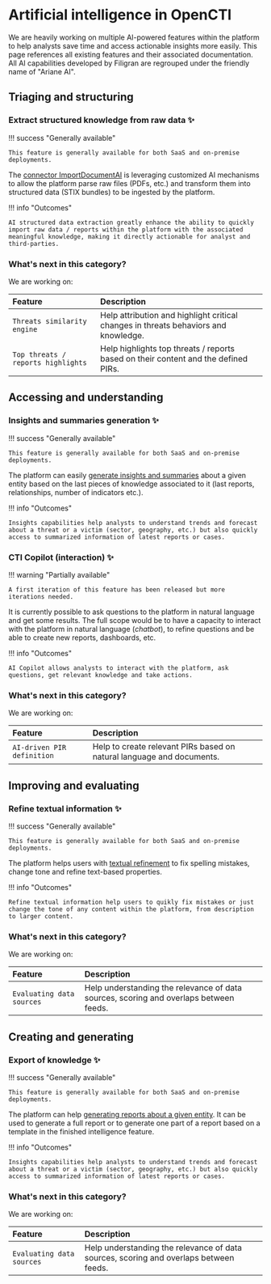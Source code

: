 # Artificial intelligence in OpenCTI

We are heavily working on multiple AI-powered features within the platform to help analysts save time and access actionable insights more easily. This page references all existing features and their associated documentation. All AI capabilities developed by Filigran are regrouped under the friendly name of "Ariane AI".

## Triaging and structuring

### Extract structured knowledge from raw data ✨

!!! success "Generally available"

    This feature is generally available for both SaaS and on-premise deployments.

The [connector ImportDocumentAI](https://github.com/OpenCTI-Platform/connectors/tree/master/internal-import-file/import-document-ai) is leveraging customized AI mechanisms to allow the platform parse raw files (PDFs, etc.) and transform them into structured data (STIX bundles) to be ingested by the platform.

!!! info "Outcomes"

    AI structured data extraction greatly enhance the ability to quickly import raw data / reports within the platform with the associated meaningful knowledge, making it directly actionable for analyst and third-parties.

### What's next in this category?

We are working on:

| Feature                             | Description                                                                         | 
|:------------------------------------|:------------------------------------------------------------------------------------|
| `Threats similarity engine`         | Help attribution and highlight critical changes in threats behaviors and knowledge. |
| `Top threats / reports highlights`  | Help highlights top threats / reports based on their content and the defined PIRs.  |

## Accessing and understanding

### Insights and summaries generation ✨

!!! success "Generally available"

    This feature is generally available for both SaaS and on-premise deployments.

The platform can easily [generate insights and summaries](../usage/insights.md) about a given entity based on the last pieces of knowledge associated to it (last reports, relationships, number of indicators etc.).

!!! info "Outcomes"

    Insights capabilities help analysts to understand trends and forecast about a threat or a victim (sector, geography, etc.) but also quickly access to summarized information of latest reports or cases.

### CTI Copilot (interaction) ✨

!!! warning "Partially available"

    A first iteration of this feature has been released but more iterations needed.

It is currently possible to ask questions to the platform in natural language and get some results. The full scope would be to have a capacity to interact with the platform in natural language (*chatbot*), to refine questions and be able to create new reports, dashboards, etc.

!!! info "Outcomes"

    AI Copilot allows analysts to interact with the platform, ask questions, get relevant knowledge and take actions.

### What's next in this category?

We are working on:

| Feature                     | Description                                                                        | 
|:----------------------------|:-----------------------------------------------------------------------------------|
| `AI-driven PIR definition`  | Help to create relevant PIRs based on natural language and documents.              |

## Improving and evaluating

### Refine textual information ✨

!!! success "Generally available"

    This feature is generally available for both SaaS and on-premise deployments.

The platform helps users with [textual refinement](../usage/refine-content.md) to fix spelling mistakes, change tone and refine text-based properties.

!!! info "Outcomes"

    Refine textual information help users to quikly fix mistakes or just change the tone of any content within the platform, from description to larger content.

### What's next in this category?

We are working on:

| Feature                    | Description                                                                           | 
|:---------------------------|:--------------------------------------------------------------------------------------|
| `Evaluating data sources`  | Help understanding the relevance of data sources, scoring and overlaps between feeds. |

## Creating and generating

### Export of knowledge ✨

!!! success "Generally available"

    This feature is generally available for both SaaS and on-premise deployments.

The platform can help [generating reports about a given entity](../usage/export.md). It can be used to generate a full report or to generate one part of a report based on a template in the finished intelligence feature.

!!! info "Outcomes"

    Insights capabilities help analysts to understand trends and forecast about a threat or a victim (sector, geography, etc.) but also quickly access to summarized information of latest reports or cases.

### What's next in this category?

We are working on:

| Feature                    | Description                                                                           | 
|:---------------------------|:--------------------------------------------------------------------------------------|
| `Evaluating data sources`  | Help understanding the relevance of data sources, scoring and overlaps between feeds. |